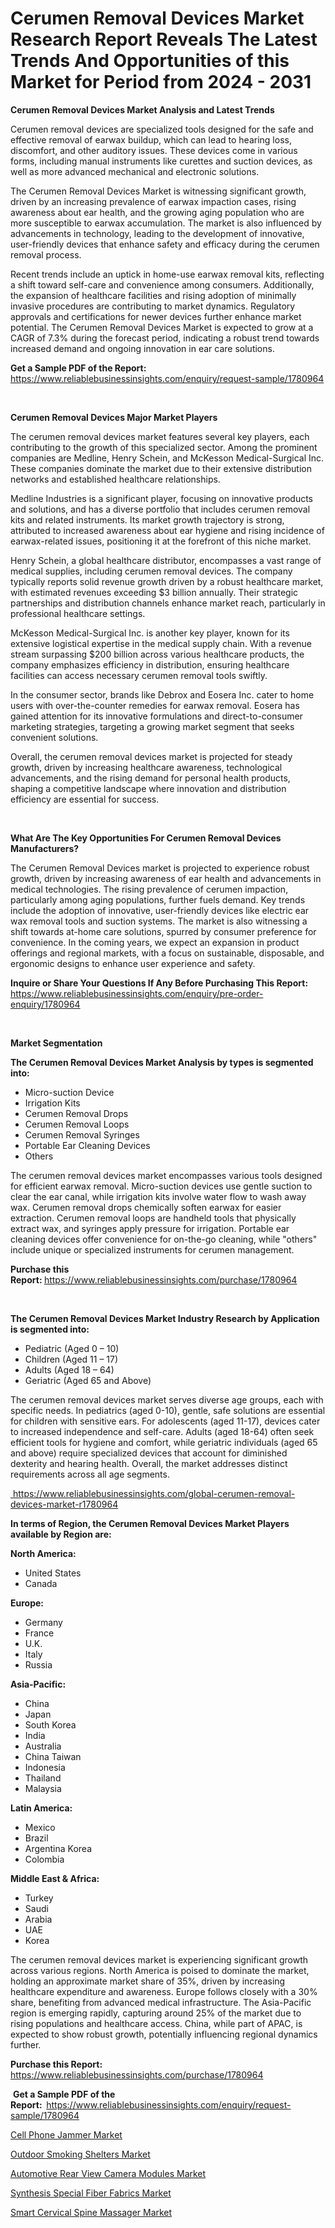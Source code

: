 <p><h1>Cerumen Removal Devices Market Research Report Reveals The Latest Trends And Opportunities of this Market for Period from 2024 - 2031</h1></p><p><strong>Cerumen Removal Devices Market Analysis and Latest Trends</strong></p>
<p><p>Cerumen removal devices are specialized tools designed for the safe and effective removal of earwax buildup, which can lead to hearing loss, discomfort, and other auditory issues. These devices come in various forms, including manual instruments like curettes and suction devices, as well as more advanced mechanical and electronic solutions.</p><p>The Cerumen Removal Devices Market is witnessing significant growth, driven by an increasing prevalence of earwax impaction cases, rising awareness about ear health, and the growing aging population who are more susceptible to earwax accumulation. The market is also influenced by advancements in technology, leading to the development of innovative, user-friendly devices that enhance safety and efficacy during the cerumen removal process.</p><p>Recent trends include an uptick in home-use earwax removal kits, reflecting a shift toward self-care and convenience among consumers. Additionally, the expansion of healthcare facilities and rising adoption of minimally invasive procedures are contributing to market dynamics. Regulatory approvals and certifications for newer devices further enhance market potential. The Cerumen Removal Devices Market is expected to grow at a CAGR of 7.3% during the forecast period, indicating a robust trend towards increased demand and ongoing innovation in ear care solutions.</p></p>
<p><strong>Get a Sample PDF of the Report:&nbsp;</strong> <a href="https://www.reliablebusinessinsights.com/enquiry/request-sample/1780964?utm_campaign=48&utm_medium=2&utm_source=Github&utm_content=ia&utm_term=13102024&utm_id=cerumen-removal-devices">https://www.reliablebusinessinsights.com/enquiry/request-sample/1780964</a></p>
<p>&nbsp;</p>
<p><strong>Cerumen Removal Devices Major Market Players</strong></p>
<p><p>The cerumen removal devices market features several key players, each contributing to the growth of this specialized sector. Among the prominent companies are Medline, Henry Schein, and McKesson Medical-Surgical Inc. These companies dominate the market due to their extensive distribution networks and established healthcare relationships.</p><p>Medline Industries is a significant player, focusing on innovative products and solutions, and has a diverse portfolio that includes cerumen removal kits and related instruments. Its market growth trajectory is strong, attributed to increased awareness about ear hygiene and rising incidence of earwax-related issues, positioning it at the forefront of this niche market.</p><p>Henry Schein, a global healthcare distributor, encompasses a vast range of medical supplies, including cerumen removal devices. The company typically reports solid revenue growth driven by a robust healthcare market, with estimated revenues exceeding $3 billion annually. Their strategic partnerships and distribution channels enhance market reach, particularly in professional healthcare settings.</p><p>McKesson Medical-Surgical Inc. is another key player, known for its extensive logistical expertise in the medical supply chain. With a revenue stream surpassing $200 billion across various healthcare products, the company emphasizes efficiency in distribution, ensuring healthcare facilities can access necessary cerumen removal tools swiftly.</p><p>In the consumer sector, brands like Debrox and Eosera Inc. cater to home users with over-the-counter remedies for earwax removal. Eosera has gained attention for its innovative formulations and direct-to-consumer marketing strategies, targeting a growing market segment that seeks convenient solutions.</p><p>Overall, the cerumen removal devices market is projected for steady growth, driven by increasing healthcare awareness, technological advancements, and the rising demand for personal health products, shaping a competitive landscape where innovation and distribution efficiency are essential for success.</p></p>
<p>&nbsp;</p>
<p><strong>What Are The Key Opportunities For Cerumen Removal Devices Manufacturers?</strong></p>
<p><p>The Cerumen Removal Devices market is projected to experience robust growth, driven by increasing awareness of ear health and advancements in medical technologies. The rising prevalence of cerumen impaction, particularly among aging populations, further fuels demand. Key trends include the adoption of innovative, user-friendly devices like electric ear wax removal tools and suction systems. The market is also witnessing a shift towards at-home care solutions, spurred by consumer preference for convenience. In the coming years, we expect an expansion in product offerings and regional markets, with a focus on sustainable, disposable, and ergonomic designs to enhance user experience and safety.</p></p>
<p><strong>Inquire or Share Your Questions If Any Before Purchasing This Report:</strong> <a href="https://www.reliablebusinessinsights.com/enquiry/pre-order-enquiry/1780964?utm_campaign=48&utm_medium=2&utm_source=Github&utm_content=ia&utm_term=13102024&utm_id=cerumen-removal-devices">https://www.reliablebusinessinsights.com/enquiry/pre-order-enquiry/1780964</a></p>
<p>&nbsp;</p>
<p><strong>Market Segmentation</strong></p>
<p><strong>The Cerumen Removal Devices Market Analysis by types is segmented into:</strong></p>
<p><ul><li>Micro-suction Device</li><li>Irrigation Kits</li><li>Cerumen Removal Drops</li><li>Cerumen Removal Loops</li><li>Cerumen Removal Syringes</li><li>Portable Ear Cleaning Devices</li><li>Others</li></ul></p>
<p><p>The cerumen removal devices market encompasses various tools designed for efficient earwax removal. Micro-suction devices use gentle suction to clear the ear canal, while irrigation kits involve water flow to wash away wax. Cerumen removal drops chemically soften earwax for easier extraction. Cerumen removal loops are handheld tools that physically extract wax, and syringes apply pressure for irrigation. Portable ear cleaning devices offer convenience for on-the-go cleaning, while "others" include unique or specialized instruments for cerumen management.</p></p>
<p><strong>Purchase this Report:&nbsp;</strong><a href="https://www.reliablebusinessinsights.com/purchase/1780964?utm_campaign=48&utm_medium=2&utm_source=Github&utm_content=ia&utm_term=13102024&utm_id=cerumen-removal-devices">https://www.reliablebusinessinsights.com/purchase/1780964</a></p>
<p>&nbsp;</p>
<p><strong>The Cerumen Removal Devices Market Industry Research by Application is segmented into:</strong></p>
<p><ul><li>Pediatric (Aged 0 – 10)</li><li>Children (Aged 11 – 17)</li><li>Adults (Aged 18 – 64)</li><li>Geriatric (Aged 65 and Above)</li></ul></p>
<p><p>The cerumen removal devices market serves diverse age groups, each with specific needs. In pediatrics (aged 0-10), gentle, safe solutions are essential for children with sensitive ears. For adolescents (aged 11-17), devices cater to increased independence and self-care. Adults (aged 18-64) often seek efficient tools for hygiene and comfort, while geriatric individuals (aged 65 and above) require specialized devices that account for diminished dexterity and hearing health. Overall, the market addresses distinct requirements across all age segments.</p></p>
<p><a href="https://www.reliablebusinessinsights.com/global-cerumen-removal-devices-market-r1780964?utm_campaign=48&utm_medium=2&utm_source=Github&utm_content=ia&utm_term=13102024&utm_id=cerumen-removal-devices">&nbsp;https://www.reliablebusinessinsights.com/global-cerumen-removal-devices-market-r1780964</a></p>
<p><strong>In terms of Region, the Cerumen Removal Devices Market Players available by Region are:</strong></p>
<p>
    <p> <strong> North America: </strong>
        <ul>
            <li>United States</li>
            <li>Canada</li>
        </ul>
        </p> 
    <p> <strong> Europe: </strong>
        <ul>
            <li>Germany</li>
            <li>France</li>
            <li>U.K.</li>
            <li>Italy</li>
            <li>Russia</li>
        </ul>
        </p> 
    <p> <strong> Asia-Pacific: </strong>
        <ul>
            <li>China</li>
            <li>Japan</li>
            <li>South Korea</li>
            <li>India</li>
            <li>Australia</li>
            <li>China Taiwan</li>
            <li>Indonesia</li>
            <li>Thailand</li>
            <li>Malaysia</li>
        </ul>
        </p> 
    <p> <strong> Latin America: </strong>
        <ul>
            <li>Mexico</li>
            <li>Brazil</li>
            <li>Argentina Korea</li>
            <li>Colombia</li>
        </ul>
        </p> 
    <p> <strong> Middle East & Africa: </strong>
        <ul>
            <li>Turkey</li>
            <li>Saudi</li>
            <li>Arabia</li>
            <li>UAE</li>
            <li>Korea</li>
        </ul>
    </p>
    </p>
<p><p>The cerumen removal devices market is experiencing significant growth across various regions. North America is poised to dominate the market, holding an approximate market share of 35%, driven by increasing healthcare expenditure and awareness. Europe follows closely with a 30% share, benefiting from advanced medical infrastructure. The Asia-Pacific region is emerging rapidly, capturing around 25% of the market due to rising populations and healthcare access. China, while part of APAC, is expected to show robust growth, potentially influencing regional dynamics further.</p></p>
<p><strong>Purchase this Report: </strong><a href="https://www.reliablebusinessinsights.com/purchase/1780964?utm_campaign=48&utm_medium=2&utm_source=Github&utm_content=ia&utm_term=13102024&utm_id=cerumen-removal-devices">https://www.reliablebusinessinsights.com/purchase/1780964</a></p>
<p>&nbsp;<strong>Get a Sample PDF of the Report:&nbsp;&nbsp;</strong><a href="https://www.reliablebusinessinsights.com/enquiry/request-sample/1780964?utm_campaign=48&utm_medium=2&utm_source=Github&utm_content=ia&utm_term=13102024&utm_id=cerumen-removal-devices">https://www.reliablebusinessinsights.com/enquiry/request-sample/1780964</a></p>
<p><strong></strong></p>
<p><p><a href="https://www.linkedin.com/pulse/navigating-global-cell-phone-jammer-market-landscape-trends-jnjyc?utm_campaign=48&utm_medium=2&utm_source=Github&utm_content=ia&utm_term=13102024&utm_id=cerumen-removal-devices">Cell Phone Jammer Market</a></p><p><a href="https://www.linkedin.com/pulse/outdoor-smoking-shelters-market-trends-focusing-insight-forecast-pcr1c?utm_campaign=48&utm_medium=2&utm_source=Github&utm_content=ia&utm_term=13102024&utm_id=cerumen-removal-devices">Outdoor Smoking Shelters Market</a></p><p><a href="https://www.linkedin.com/pulse/automotive-rear-view-camera-modules-market-velocity-94rbe?utm_campaign=48&utm_medium=2&utm_source=Github&utm_content=ia&utm_term=13102024&utm_id=cerumen-removal-devices">Automotive Rear View Camera Modules Market</a></p><p><a href="https://www.linkedin.com/pulse/global-synthesis-special-fiber-fabrics-market-sector2024-ogugc?utm_campaign=48&utm_medium=2&utm_source=Github&utm_content=ia&utm_term=13102024&utm_id=cerumen-removal-devices">Synthesis Special Fiber Fabrics Market</a></p><p><a href="https://www.linkedin.com/pulse/global-perspectives-smart-cervical-spine-massager-market-trends-z3dwc?utm_campaign=48&utm_medium=2&utm_source=Github&utm_content=ia&utm_term=13102024&utm_id=cerumen-removal-devices">Smart Cervical Spine Massager Market</a></p></p>